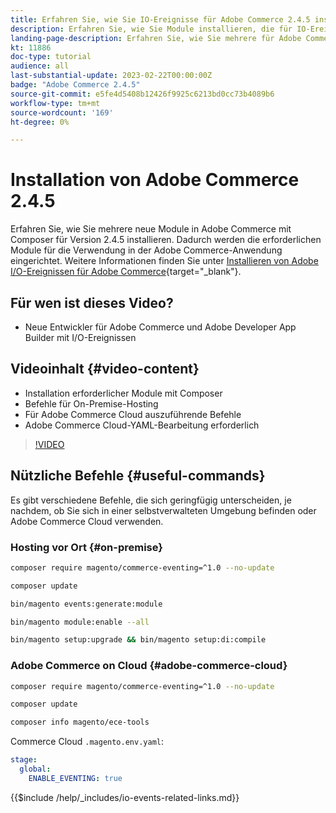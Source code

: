 ```yaml
---
title: Erfahren Sie, wie Sie IO-Ereignisse für Adobe Commerce 2.4.5 installieren.
description: Erfahren Sie, wie Sie Module installieren, die für IO-Ereignisse in Adobe Commerce 2.4.5 zur Verwendung in Adobe Developer App Builder erforderlich sind
landing-page-description: Erfahren Sie, wie Sie mehrere für Adobe Commerce 2.4.5 erforderliche Module mithilfe von Composer installieren.
kt: 11886
doc-type: tutorial
audience: all
last-substantial-update: 2023-02-22T00:00:00Z
badge: "Adobe Commerce 2.4.5"
source-git-commit: e5fe4d5408b12426f9925c6213bd0cc73b4089b6
workflow-type: tm+mt
source-wordcount: '169'
ht-degree: 0%

---
```



# Installation von Adobe Commerce 2.4.5

Erfahren Sie, wie Sie mehrere neue Module in Adobe Commerce mit Composer für Version 2.4.5 installieren. Dadurch werden die erforderlichen Module für die Verwendung in der Adobe Commerce-Anwendung eingerichtet. Weitere Informationen finden Sie unter [Installieren von Adobe I/O-Ereignissen für Adobe Commerce](https://developer.adobe.com/commerce/events/get-started/installation/){target="_blank"}.

## Für wen ist dieses Video?

* Neue Entwickler für Adobe Commerce und Adobe Developer App Builder mit I/O-Ereignissen

## Videoinhalt {#video-content}

* Installation erforderlicher Module mit Composer
* Befehle für On-Premise-Hosting
* Für Adobe Commerce Cloud auszuführende Befehle
* Adobe Commerce Cloud-YAML-Bearbeitung erforderlich

>[!VIDEO](https://video.tv.adobe.com/v/3415794)

## Nützliche Befehle {#useful-commands}

Es gibt verschiedene Befehle, die sich geringfügig unterscheiden, je nachdem, ob Sie sich in einer selbstverwalteten Umgebung befinden oder Adobe Commerce Cloud verwenden.

### Hosting vor Ort {#on-premise}

```bash
composer require magento/commerce-eventing=^1.0 --no-update

composer update

bin/magento events:generate:module

bin/magento module:enable --all

bin/magento setup:upgrade && bin/magento setup:di:compile
```

### Adobe Commerce on Cloud {#adobe-commerce-cloud}

```bash
composer require magento/commerce-eventing=^1.0 --no-update

composer update

composer info magento/ece-tools
```

Commerce Cloud `.magento.env.yaml`:

```yaml
stage:
  global:
    ENABLE_EVENTING: true
```

{{$include /help/_includes/io-events-related-links.md}}
